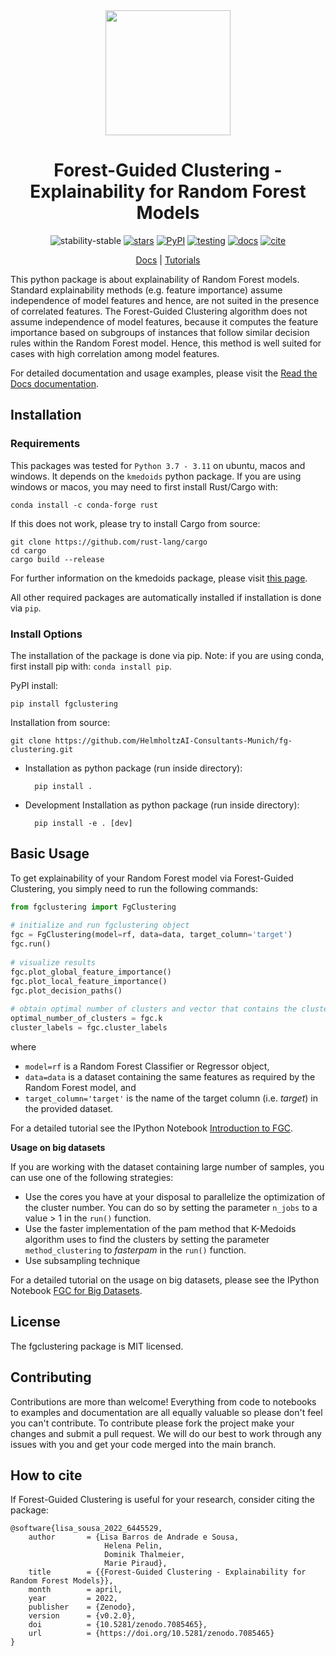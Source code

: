 <div align="center">

<img src="https://raw.githubusercontent.com/HelmholtzAI-Consultants-Munich/fg-clustering/main/docs/source/_figures/FGC_Logo.png" width="200">
	

# Forest-Guided Clustering - Explainability for Random Forest Models


![stability-stable](https://img.shields.io/badge/stability-stable-green.svg)
[![stars](https://img.shields.io/github/stars/HelmholtzAI-Consultants-Munich/forest_guided_clustering?logo=GitHub&color=yellow)](https://github.com/HelmholtzAI-Consultants-Munich/forest_guided_clustering/stargazers)
[![PyPI](https://img.shields.io/pypi/v/fgclustering.svg)](https://pypi.org/project/fgclustering)
[![testing](https://github.com/HelmholtzAI-Consultants-Munich/fg-clustering/actions/workflows/testing.yml/badge.svg)](https://github.com/HelmholtzAI-Consultants-Munich/fg-clustering/actions/workflows/testing.yml)
[![docs](https://readthedocs.org/projects/forest-guided-clustering/badge/?version=latest)](https://forest-guided-clustering.readthedocs.io)
[![cite](https://zenodo.org/badge/397931780.svg)](https://zenodo.org/badge/latestdoi/397931780)
	
[Docs] | [Tutorials]

[Docs]: https://forest-guided-clustering.readthedocs.io/en/latest/
[Tutorials]: https://github.com/HelmholtzAI-Consultants-Munich/fg-clustering/tree/main/tutorials

</div>

This python package is about explainability of Random Forest models. Standard explainability methods (e.g. feature importance) assume independence of model features and hence, are not suited in the presence of correlated features. The Forest-Guided Clustering algorithm does not assume independence of model features, because it computes the feature importance based on subgroups of instances that follow similar decision rules within the Random Forest model. Hence, this method is well suited for cases with high correlation among model features.

For detailed documentation and usage examples, please visit the [Read the Docs documentation](https://forest-guided-clustering.readthedocs.io/).


## Installation

### Requirements

This packages was tested for ```Python 3.7 - 3.11``` on ubuntu, macos and windows. It depends on the ```kmedoids``` python package. If you are using windows or macos, you may need to first install Rust/Cargo with:

```
conda install -c conda-forge rust
```

If this does not work, please try to install Cargo from source:

```
git clone https://github.com/rust-lang/cargo
cd cargo
cargo build --release
```

For further information on the kmedoids package, please visit [this page](https://pypi.org/project/kmedoids/).

All other required packages are automatically installed if installation is done via ```pip```.


### Install Options

The installation of the package is done via pip. Note: if you are using conda, first install pip with: ```conda install pip```.

PyPI install:

```
pip install fgclustering
```


Installation from source:

```
git clone https://github.com/HelmholtzAI-Consultants-Munich/fg-clustering.git
```

- Installation as python package (run inside directory):

		pip install .   


- Development Installation as python package (run inside directory):

		pip install -e . [dev]


## Basic Usage

To get explainability of your Random Forest model via Forest-Guided Clustering, you simply need to run the following commands:

```python
from fgclustering import FgClustering
   
# initialize and run fgclustering object
fgc = FgClustering(model=rf, data=data, target_column='target')
fgc.run()
   
# visualize results
fgc.plot_global_feature_importance()
fgc.plot_local_feature_importance()
fgc.plot_decision_paths()
   
# obtain optimal number of clusters and vector that contains the cluster label of each data point
optimal_number_of_clusters = fgc.k
cluster_labels = fgc.cluster_labels
```

where 

- ```model=rf``` is a Random Forest Classifier or Regressor object,
- ```data=data``` is a dataset containing the same features as required by the Random Forest model, and
- ```target_column='target'``` is the name of the target column (i.e. *target*) in the provided dataset. 

For a detailed tutorial see the IPython Notebook [Introduction to FGC](https://github.com/HelmholtzAI-Consultants-Munich/fg-clustering/blob/main/tutorials/introduction_to_FGC.ipynb).

**Usage on big datasets**

If you are working with the dataset containing large number of samples, you can use one of the following strategies:

- Use the cores you have at your disposal to parallelize the optimization of the cluster number. You can do so by setting the parameter ```n_jobs``` to a value > 1 in the ```run()``` function.
- Use the faster implementation of the pam method that K-Medoids algorithm uses to find the clusters by setting the parameter  ```method_clustering``` to *fasterpam* in the ```run()``` function.
- Use subsampling technique

For a detailed tutorial on the usage on big datasets, please see the IPython Notebook [FGC for Big Datasets](https://github.com/HelmholtzAI-Consultants-Munich/fg-clustering/blob/main/tutorials/big_data_with_FGC.ipynb).

## License

The fgclustering package is MIT licensed.


## Contributing
 
Contributions are more than welcome! Everything from code to notebooks to examples and documentation are all equally valuable so please don't feel you can't contribute. To contribute please fork the project make your changes and submit a pull request. We will do our best to work through any issues with you and get your code merged into the main branch.

## How to cite

If Forest-Guided Clustering is useful for your research, consider citing the package:

```
@software{lisa_sousa_2022_6445529,
    author       = {Lisa Barros de Andrade e Sousa,
                     Helena Pelin,
                     Dominik Thalmeier,
                     Marie Piraud},
    title        = {{Forest-Guided Clustering - Explainability for Random Forest Models}},
    month        = april,
    year         = 2022,
    publisher    = {Zenodo},
    version      = {v0.2.0},
    doi          = {10.5281/zenodo.7085465},
    url          = {https://doi.org/10.5281/zenodo.7085465}
}
```